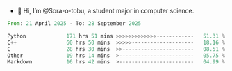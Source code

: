 - 👋 Hi, I’m @Sora-o-tobu, a student major in computer science.

<!--START_SECTION:waka-->

```rust
From: 21 April 2025 - To: 28 September 2025

Python             171 hrs 51 mins >>>>>>>>>>>>>------------   51.31 %
C++                60 hrs 50 mins  >>>>>--------------------   18.16 %
C                  28 hrs 30 mins  >>-----------------------   08.51 %
Other              19 hrs 14 mins  >------------------------   05.75 %
Markdown           16 hrs 42 mins  >------------------------   04.99 %
```

<!--END_SECTION:waka-->

<!---
<img align='center' src='https://raw.githubusercontent.com/Sora-o-tobu/Sora-o-tobu/main/OneLastSora.png' width='410px'>
--->
<!---
Sora-o-tobu/Sora-o-tobu is a ✨ special ✨ repository because its `README.md` (this file) appears on your GitHub profile.
You can click the Preview link to take a look at your changes.
--->
